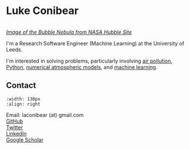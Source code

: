 # Luke Conibear

```{image} images/bubble_nebula_crop.jpg
```

[*Image of the Bubble Nebula from NASA Hubble Site*](https://hubblesite.org/contents/media/images/2016/13/3725-Image.html)  

I'm a Research Software Engineer (Machine Learning) at the University of Leeds.  

I'm interested in solving problems, particularly involving [air pollution](/airpollution), [Python](https://www.lukeconibear.com/swd6_hpp/), [numerical atmospheric models](https://wrfchem-leeds.github.io/WRFotron/), and [machine learning](https://www.lukeconibear.com/intro_ml/).

## Contact

```{image} images/LukeConibear.jpg
:width: 130px
:align: right
```

Email: laconibear (at) gmail.com  
[GitHub](https://github.com/lukeconibear)  
[Twitter](https://twitter.com/lukeconibear)  
[LinkedIn](https://www.linkedin.com/in/lukeconibear/)  
[Google Scholar](https://scholar.google.com/citations?hl=en&user=hPSGIOMAAAAJ)  
